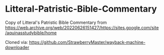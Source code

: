 # Litteral-Patristic-Bible-Commentary

Copy of Litteral's Patristic Bible Commentary from https://web.archive.org/web/20220626151427/https://sites.google.com/site/aquinasstudybible/home

Cloned via: https://github.com/StrawberryMaster/wayback-machine-downloader

